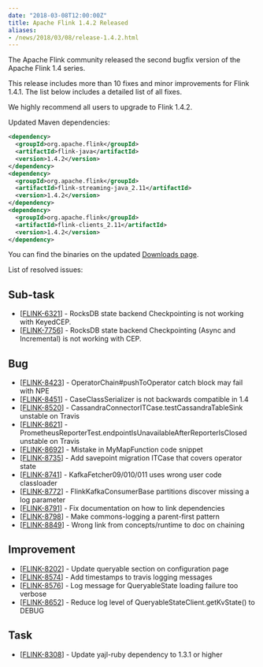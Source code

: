 ```yaml
---
date: "2018-03-08T12:00:00Z"
title: Apache Flink 1.4.2 Released
aliases:
- /news/2018/03/08/release-1.4.2.html
---
```


The Apache Flink community released the second bugfix version of the Apache Flink 1.4 series.

This release includes more than 10 fixes and minor improvements for Flink 1.4.1. The list below includes a detailed list of all fixes.

We highly recommend all users to upgrade to Flink 1.4.2.

Updated Maven dependencies:

```xml
<dependency>
  <groupId>org.apache.flink</groupId>
  <artifactId>flink-java</artifactId>
  <version>1.4.2</version>
</dependency>
<dependency>
  <groupId>org.apache.flink</groupId>
  <artifactId>flink-streaming-java_2.11</artifactId>
  <version>1.4.2</version>
</dependency>
<dependency>
  <groupId>org.apache.flink</groupId>
  <artifactId>flink-clients_2.11</artifactId>
  <version>1.4.2</version>
</dependency>
```

You can find the binaries on the updated [Downloads page](http://flink.apache.org/downloads.html).

List of resolved issues:

<h2>        Sub-task
</h2>
<ul>
<li>[<a href='https://issues.apache.org/jira/browse/FLINK-6321'>FLINK-6321</a>] -         RocksDB state backend Checkpointing is not working with KeyedCEP.
</li>
<li>[<a href='https://issues.apache.org/jira/browse/FLINK-7756'>FLINK-7756</a>] -         RocksDB state backend Checkpointing (Async and Incremental)  is not working with CEP.
</li>
</ul>
        
<h2>        Bug
</h2>
<ul>
<li>[<a href='https://issues.apache.org/jira/browse/FLINK-8423'>FLINK-8423</a>] -         OperatorChain#pushToOperator catch block may fail with NPE
</li>
<li>[<a href='https://issues.apache.org/jira/browse/FLINK-8451'>FLINK-8451</a>] -         CaseClassSerializer is not backwards compatible in 1.4
</li>
<li>[<a href='https://issues.apache.org/jira/browse/FLINK-8520'>FLINK-8520</a>] -         CassandraConnectorITCase.testCassandraTableSink unstable on Travis
</li>
<li>[<a href='https://issues.apache.org/jira/browse/FLINK-8621'>FLINK-8621</a>] -         PrometheusReporterTest.endpointIsUnavailableAfterReporterIsClosed unstable on Travis
</li>
<li>[<a href='https://issues.apache.org/jira/browse/FLINK-8692'>FLINK-8692</a>] -         Mistake in MyMapFunction code snippet
</li>
<li>[<a href='https://issues.apache.org/jira/browse/FLINK-8735'>FLINK-8735</a>] -         Add savepoint migration ITCase that covers operator state
</li>
<li>[<a href='https://issues.apache.org/jira/browse/FLINK-8741'>FLINK-8741</a>] -         KafkaFetcher09/010/011 uses wrong user code classloader
</li>
<li>[<a href='https://issues.apache.org/jira/browse/FLINK-8772'>FLINK-8772</a>] -         FlinkKafkaConsumerBase partitions discover missing a log parameter
</li>
<li>[<a href='https://issues.apache.org/jira/browse/FLINK-8791'>FLINK-8791</a>] -         Fix documentation on how to link dependencies
</li>
<li>[<a href='https://issues.apache.org/jira/browse/FLINK-8798'>FLINK-8798</a>] -         Make commons-logging a parent-first pattern
</li>
<li>[<a href='https://issues.apache.org/jira/browse/FLINK-8849'>FLINK-8849</a>] -         Wrong link from concepts/runtime to doc on chaining
</li>
</ul>
                
<h2>        Improvement
</h2>
<ul>
<li>[<a href='https://issues.apache.org/jira/browse/FLINK-8202'>FLINK-8202</a>] -         Update queryable section on configuration page
</li>
<li>[<a href='https://issues.apache.org/jira/browse/FLINK-8574'>FLINK-8574</a>] -         Add timestamps to travis logging messages
</li>
<li>[<a href='https://issues.apache.org/jira/browse/FLINK-8576'>FLINK-8576</a>] -         Log message for QueryableState loading failure too verbose
</li>
<li>[<a href='https://issues.apache.org/jira/browse/FLINK-8652'>FLINK-8652</a>] -         Reduce log level of QueryableStateClient.getKvState() to DEBUG
</li>
</ul>
            
<h2>        Task
</h2>
<ul>
<li>[<a href='https://issues.apache.org/jira/browse/FLINK-8308'>FLINK-8308</a>] -         Update yajl-ruby dependency to 1.3.1 or higher
</li>
</ul>
